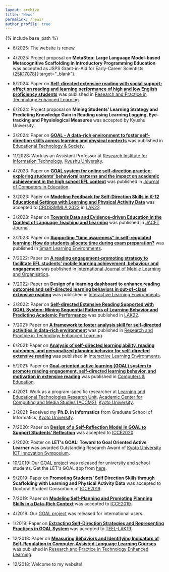 ```yaml
---
layout: archive
title: "News"
permalink: /news/
author_profile: true
---
```


{% include base_path %}

* 6/2025: The website is renew.

* 4/2025: Project proposal on **MetaStep: Large Language Model-based Metacognitive Scaffolding in Introductory Programming Education** was accepted as JSPS Grant-in-Aid for Early-Career Scientists [(25K17078)](https://kaken.nii.ac.jp/ja/grant/KAKENHI-PROJECT-25K17078/){:target="_blank"}.

* 8/2024: Paper on [**Self-directed extensive reading with social support: effect on reading and learning performance of high and low English proficiency students**](https://doi.org/10.58459/rptel.2025.20025) was published in [Research and Practice in Technology Enhanced Learning](https://rptel.apsce.net/index.php/RPTEL/article/view/2025-20025).

* 6/2024: Project proposal on **Mining Students’ Learning Strategy and Predicting Knowledge Gain in Reading using Learning Logging, Eye-tracking and Physiological Measures** was accepted by Kyushu University.

* 3/2024: Paper on [**GOAL - A data-rich environment to foster self-direction skills across learning and physical contexts**](https://www.jstor.org/stable/48787017) was published in [Educational Technology & Society](https://www.j-ets.net/collection/published-issues/27_3).

* 11/2023: Work as an Assistant Professor at [Research Institute for Information Technology](https://ri2t.kyushu-u.ac.jp/en/index-e.html), [Kyushu University](https://www.kyushu-u.ac.jp/en/).

* 4/2023: Paper on [**GOAL system for online self‑direction practice: exploring students’ behavioral patterns and the impact on academic achievement in the high school EFL context**](http://dx.doi.org/10.1007/s40692-023-00272-0) was published in [Journal of Computers in Education](https://www.springer.com/journal/40692).

* 3/2023: Paper on [**Modeling Feedback for Self-Direction Skills in K-12 Educational Settings with Learning and Physical Activity Data**](https://ceur-ws.org/Vol-3439/paper2.pdf) was accepted to [CROSSMMLA 2023](https://easychair.org/cfp/crossmmla23) in [LAK23](https://www.solaresearch.org/events/lak/lak23/).

* 3/2023: Paper on [**Towards Data and Evidence-driven Education in the Context of Language Teaching and Learning**](https://www.jacet.org/SelectedPapers/JACET61_2022_SP_9) was published in [JACET Journal](https://www.jacet.org/publication/jacet-journal/).

* 3/2023: Paper on [**Supporting “time awareness” in self-regulated learning: How do students allocate time during exam preparation?**](http://dx.doi.org/10.1186/s40561-023-00243-z) was published in [Smart Learning Environments](https://slejournal.springeropen.com/).

* 7/2022: Paper on [**A reading engagement-promoting strategy to facilitate EFL students' mobile learning achievement, behaviour and engagement**](https://doi.org/10.1504/IJMLO.2022.125968) was published in [International Journal of Mobile Learning and Organisation](https://www.inderscienceonline.com/journal/ijmlo).

* 7/2022: Paper on [**Design of a learning dashboard to enhance reading outcomes and self-directed learning behaviors in out-of-class extensive reading**](https://doi.org/10.1080/10494820.2022.2101126) was published in [Interactive Learning Environments](https://www.tandfonline.com/journals/nile20).

* 3/2022: Paper on [**Self-directed Extensive Reading Supported with GOAL System: Mining Sequential Patterns of Learning Behavior and Predicting Academic Performance**](https://doi.org/10.1145/3506860.3506889) was published in [LAK22](https://dl.acm.org/doi/proceedings/10.1145/3506860).

* 7/2021: Paper on [**A framework to foster analysis skill for self-directed activities in data-rich environment**](https://doi.org/10.1186/s41039-021-00170-y) was published in [Research and Practice in Technology Enhanced Learning](https://telrp.springeropen.com/).

* 6/2021: Paper on [**Analysis of self-directed learning ability, reading outcomes, and personalized planning behavior for self-directed extensive reading**](https://doi.org/10.1080/10494820.2021.1937660) was published in [Interactive Learning Environments](https://www.tandfonline.com/toc/nile20/current).

* 5/2021: Paper on [**Goal-oriented active learning (GOAL) system to promote reading engagement, self-directed learning behavior, and motivation in extensive reading**](https://doi.org/10.1016/j.compedu.2021.104239) was published in [Computers & Education](https://www.sciencedirect.com/journal/computers-and-education).

* 4/2021: Work as a program-specific researcher at [Learning and Educational Technologies Research Unit](https://www.let.media.kyoto-u.ac.jp/en/), [Academic Center for Computing and Media Studies (ACCMS)](https://www.media.kyoto-u.ac.jp/accms_web/en/), [Kyoto University](https://www.kyoto-u.ac.jp/en).

* 3/2021: Received my **Ph.D. in Informatics** from Graduate School of Informatics, [Kyoto University](https://www.kyoto-u.ac.jp/en).

* 7/2020: Paper on [**Design of a Self-Reflection Model in GOAL to Support Students' Reflection**](https://repository.kulib.kyoto-u.ac.jp/dspace/handle/2433/259785) was accepted to [ICCE2020](https://apsce.net/icce/icce2020/index.html).

* 2/2020: Poster on **LET's GOAL: Toward to Goal Oriented Active Learner** was awarded Outstanding Research Award of [Kyoto University ICT Innovation Symposium](http://ict-nw.i.kyoto-u.ac.jp/ict-innovation/14th/).

* 10/2019: Our [GOAL project](https://sites.google.com/view/letsgoal) was released for university and school students. Get the LET's GOAL app from [here](https://sites.google.com/view/letsgoal).

* 9/2019: Paper on **Promoting Students’ Self Direction Skills through Scaffolding with Learning and Physical Activity Data** was accepted to Doctoral Student Consortium of [ICCE2019](http://ilt.nutn.edu.tw/icce2019/).

* 7/2019: Paper on [**Modeling Self-Planning and Promoting Planning Skills in a Data-Rich Context**](https://www.researchgate.net/publication/337745707_Modeling_Self-Planning_and_Promoting_Planning_Skills_in_a_Data-Rich_Context) was accepted to [ICCE2019](http://ilt.nutn.edu.tw/icce2019/).

* 4/2019: Our [GOAL project](https://sites.google.com/view/letsgoal) was released for international users.

* 1/2019: Paper on [**Extracting Self-Direction Strategies and Representing Practices in GOAL System**](https://www.researchgate.net/publication/331398537_Extracting_Self-Direction_Strategies_and_Representing_Practices_in_GOAL_System) was accepted to [TEEL-LAK19](https://sites.google.com/view/teel-workshop/lak19).

* 12/2018: Paper on [**Measuring Behaviors and Identifying Indicators of Self-Regulation in Computer-Assisted Language Learning Courses**](https://rdcu.be/bcFJv) was published in [Research and Practice in Technology Enhanced Learning](https://telrp.springeropen.com/).

* 12/2018: Welcome to my website!


